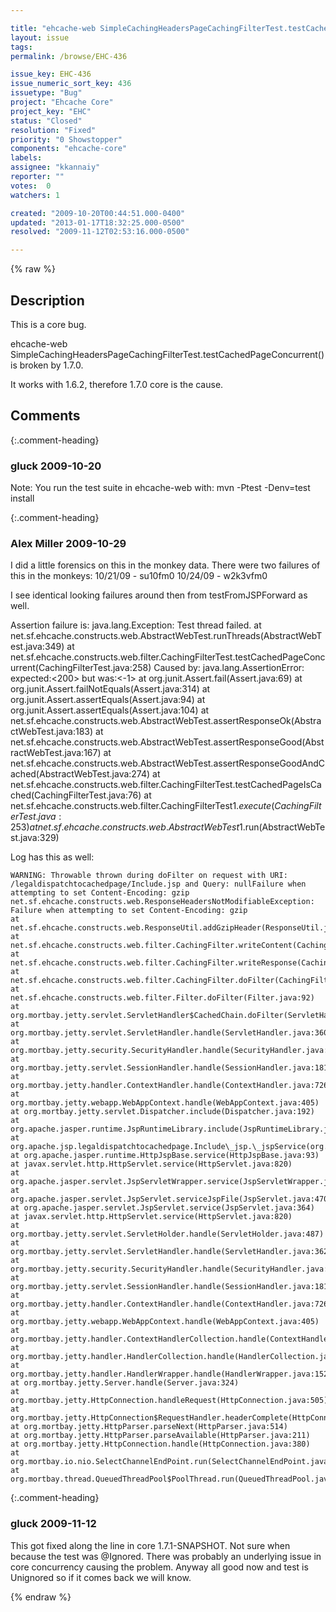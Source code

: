 ```yaml
---

title: "ehcache-web SimpleCachingHeadersPageCachingFilterTest.testCachedPageConcurrent() is broken by 1.7.0"
layout: issue
tags: 
permalink: /browse/EHC-436

issue_key: EHC-436
issue_numeric_sort_key: 436
issuetype: "Bug"
project: "Ehcache Core"
project_key: "EHC"
status: "Closed"
resolution: "Fixed"
priority: "0 Showstopper"
components: "ehcache-core"
labels: 
assignee: "kkannaiy"
reporter: ""
votes:  0
watchers: 1

created: "2009-10-20T00:44:51.000-0400"
updated: "2013-01-17T18:32:25.000-0500"
resolved: "2009-11-12T02:53:16.000-0500"

---
```




{% raw %}



## Description

<div markdown="1" class="description">

This is a core bug. 

ehcache-web SimpleCachingHeadersPageCachingFilterTest.testCachedPageConcurrent() is broken by 1.7.0.

It works with 1.6.2, therefore 1.7.0 core is the cause.

</div>

## Comments


{:.comment-heading}
### **gluck** <span class="date">2009-10-20</span>

<div markdown="1" class="comment">

Note: You run the test suite in ehcache-web with: mvn -Ptest -Denv=test install

</div>


{:.comment-heading}
### **Alex Miller** <span class="date">2009-10-29</span>

<div markdown="1" class="comment">

I did a little forensics on this in the monkey data.  There were two failures of this in the monkeys:
10/21/09 - su10fm0
10/24/09 - w2k3vfm0

I see identical looking failures around then from testFromJSPForward as well. 

Assertion failure is:
java.lang.Exception: Test thread failed.
	at net.sf.ehcache.constructs.web.AbstractWebTest.runThreads(AbstractWebTest.java:349)
	at net.sf.ehcache.constructs.web.filter.CachingFilterTest.testCachedPageConcurrent(CachingFilterTest.java:258)
Caused by: java.lang.AssertionError: expected:<200> but was:<-1>
	at org.junit.Assert.fail(Assert.java:69)
	at org.junit.Assert.failNotEquals(Assert.java:314)
	at org.junit.Assert.assertEquals(Assert.java:94)
	at org.junit.Assert.assertEquals(Assert.java:104)
	at net.sf.ehcache.constructs.web.AbstractWebTest.assertResponseOk(AbstractWebTest.java:183)
	at net.sf.ehcache.constructs.web.AbstractWebTest.assertResponseGood(AbstractWebTest.java:167)
	at net.sf.ehcache.constructs.web.AbstractWebTest.assertResponseGoodAndCached(AbstractWebTest.java:274)
	at net.sf.ehcache.constructs.web.filter.CachingFilterTest.testCachedPageIsCached(CachingFilterTest.java:76)
	at net.sf.ehcache.constructs.web.filter.CachingFilterTest$1.execute(CachingFilterTest.java:253)
	at net.sf.ehcache.constructs.web.AbstractWebTest$1.run(AbstractWebTest.java:329)

Log has this as well:

	WARNING: Throwable thrown during doFilter on request with URI: /legaldispatchtocachedpage/Include.jsp and Query: nullFailure when attempting to set Content-Encoding: gzip
	net.sf.ehcache.constructs.web.ResponseHeadersNotModifiableException: Failure when attempting to set Content-Encoding: gzip
	at net.sf.ehcache.constructs.web.ResponseUtil.addGzipHeader(ResponseUtil.java:128)
	at net.sf.ehcache.constructs.web.filter.CachingFilter.writeContent(CachingFilter.java:424)
	at net.sf.ehcache.constructs.web.filter.CachingFilter.writeResponse(CachingFilter.java:297)
	at net.sf.ehcache.constructs.web.filter.CachingFilter.doFilter(CachingFilter.java:196)
	at net.sf.ehcache.constructs.web.filter.Filter.doFilter(Filter.java:92)
	at org.mortbay.jetty.servlet.ServletHandler$CachedChain.doFilter(ServletHandler.java:1084)
	at org.mortbay.jetty.servlet.ServletHandler.handle(ServletHandler.java:360)
	at org.mortbay.jetty.security.SecurityHandler.handle(SecurityHandler.java:216)
	at org.mortbay.jetty.servlet.SessionHandler.handle(SessionHandler.java:181)
	at org.mortbay.jetty.handler.ContextHandler.handle(ContextHandler.java:726)
	at org.mortbay.jetty.webapp.WebAppContext.handle(WebAppContext.java:405)
	at org.mortbay.jetty.servlet.Dispatcher.include(Dispatcher.java:192)
	at org.apache.jasper.runtime.JspRuntimeLibrary.include(JspRuntimeLibrary.java:997)
	at org.apache.jsp.legaldispatchtocachedpage.Include\_jsp.\_jspService(org.apache.jsp.legaldispatchtocachedpage.Include\_jsp:45)
	at org.apache.jasper.runtime.HttpJspBase.service(HttpJspBase.java:93)
	at javax.servlet.http.HttpServlet.service(HttpServlet.java:820)
	at org.apache.jasper.servlet.JspServletWrapper.service(JspServletWrapper.java:373)
	at org.apache.jasper.servlet.JspServlet.serviceJspFile(JspServlet.java:470)
	at org.apache.jasper.servlet.JspServlet.service(JspServlet.java:364)
	at javax.servlet.http.HttpServlet.service(HttpServlet.java:820)
	at org.mortbay.jetty.servlet.ServletHolder.handle(ServletHolder.java:487)
	at org.mortbay.jetty.servlet.ServletHandler.handle(ServletHandler.java:362)
	at org.mortbay.jetty.security.SecurityHandler.handle(SecurityHandler.java:216)
	at org.mortbay.jetty.servlet.SessionHandler.handle(SessionHandler.java:181)
	at org.mortbay.jetty.handler.ContextHandler.handle(ContextHandler.java:726)
	at org.mortbay.jetty.webapp.WebAppContext.handle(WebAppContext.java:405)
	at org.mortbay.jetty.handler.ContextHandlerCollection.handle(ContextHandlerCollection.java:206)
	at org.mortbay.jetty.handler.HandlerCollection.handle(HandlerCollection.java:114)
	at org.mortbay.jetty.handler.HandlerWrapper.handle(HandlerWrapper.java:152)
	at org.mortbay.jetty.Server.handle(Server.java:324)
	at org.mortbay.jetty.HttpConnection.handleRequest(HttpConnection.java:505)
	at org.mortbay.jetty.HttpConnection$RequestHandler.headerComplete(HttpConnection.java:829)
	at org.mortbay.jetty.HttpParser.parseNext(HttpParser.java:514)
	at org.mortbay.jetty.HttpParser.parseAvailable(HttpParser.java:211)
	at org.mortbay.jetty.HttpConnection.handle(HttpConnection.java:380)
	at org.mortbay.io.nio.SelectChannelEndPoint.run(SelectChannelEndPoint.java:395)
	at org.mortbay.thread.QueuedThreadPool$PoolThread.run(QueuedThreadPool.java:488)



</div>


{:.comment-heading}
### **gluck** <span class="date">2009-11-12</span>

<div markdown="1" class="comment">

This got fixed along the line in core 1.7.1-SNAPSHOT. Not sure when because the test was @Ignored. There was probably an underlying issue in core concurrency causing the problem. Anyway all good now and test is Unignored so if it comes back we will know.

</div>



{% endraw %}
